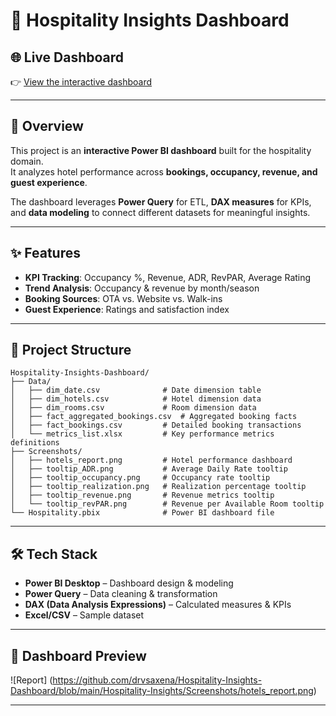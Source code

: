 # 🏨 Hospitality Insights Dashboard

## 🌐 Live Dashboard
👉 [View the interactive dashboard](https://bit.ly/3HQmRgy)

---

## 📌 Overview
This project is an **interactive Power BI dashboard** built for the hospitality domain.  
It analyzes hotel performance across **bookings, occupancy, revenue, and guest experience**.  

The dashboard leverages **Power Query** for ETL, **DAX measures** for KPIs, and **data modeling** to connect different datasets for meaningful insights.

---

## ✨ Features
- **KPI Tracking**: Occupancy %, Revenue, ADR, RevPAR, Average Rating  
- **Trend Analysis**: Occupancy & revenue by month/season  
- **Booking Sources**: OTA vs. Website vs. Walk-ins  
- **Guest Experience**: Ratings and satisfaction index  

---

## 📂 Project Structure
```
Hospitality-Insights-Dashboard/
├── Data/
│   ├── dim_date.csv              # Date dimension table
│   ├── dim_hotels.csv            # Hotel dimension data
│   ├── dim_rooms.csv             # Room dimension data
│   ├── fact_aggregated_bookings.csv  # Aggregated booking facts
│   ├── fact_bookings.csv         # Detailed booking transactions
│   └── metrics_list.xlsx         # Key performance metrics definitions
├── Screenshots/
│   ├── hotels_report.png         # Hotel performance dashboard
│   ├── tooltip_ADR.png           # Average Daily Rate tooltip
│   ├── tooltip_occupancy.png     # Occupancy rate tooltip
│   ├── tooltip_realization.png   # Realization percentage tooltip
│   ├── tooltip_revenue.png       # Revenue metrics tooltip
│   └── tooltip_revPAR.png        # Revenue per Available Room tooltip
└── Hospitality.pbix              # Power BI dashboard file
```
---

## 🛠 Tech Stack
- **Power BI Desktop** – Dashboard design & modeling  
- **Power Query** – Data cleaning & transformation  
- **DAX (Data Analysis Expressions)** – Calculated measures & KPIs  
- **Excel/CSV** – Sample dataset  

---

## 📸 Dashboard Preview 
  ![Report] (https://github.com/drvsaxena/Hospitality-Insights-Dashboard/blob/main/Hospitality-Insights/Screenshots/hotels_report.png)

---
